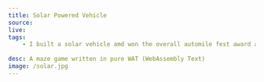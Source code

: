 ```yaml
---
title: Solar Powered Vehicle
source: 
live: 
tags:
    - I built a solar vehicle amd won the overall automile fest award alongside my teammates.
    
desc: A maze game written in pure WAT (WebAssembly Text)
image: /solar.jpg
---
```

